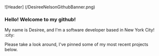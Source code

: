 ![Header] (/DesireeNelsonGithubBanner.png)

### Hello! Welcome to my github! 
My name is Desiree, and I'm a software developer based in New York City! :city:

Please take a look around, I've pinned some of my most recent projects below.




<!--
**Anzu4/Anzu4** is a ✨ _special_ ✨ repository because its `README.md` (this file) appears on your GitHub profile.

Here are some ideas to get you started:

- 🔭 I’m currently working on ...
- 🌱 I’m currently learning ...
- 👯 I’m looking to collaborate on ...
- 🤔 I’m looking for help with ...
- 💬 Ask me about ...
- 📫 How to reach me: ...
- 😄 Pronouns: ...
- ⚡ Fun fact: ...
-->

